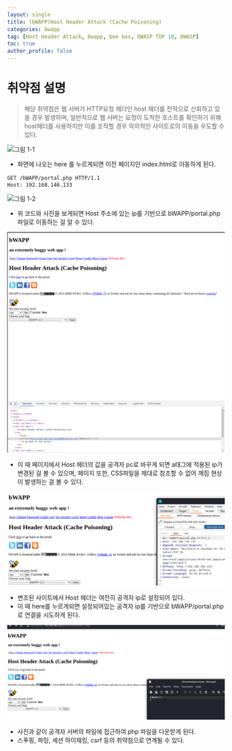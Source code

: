 ```yaml
---
layout: single
title: (bWAPP)Host Header Attack (Cache Poisoning)
categories: bwapp
tag: [Host Header Attack, bwapp, bee box, OWASP TOP 10, OWASP]
toc: true
author_profile: false
---
```


# 취약점 설명
> 해당 취약점은 웹 서버가 HTTP요청 헤더인 host 헤더를 전적으로 신뢰하고 있을 경우 발생하며, 일반적으로 웹 서버는 요청이 도착한 호스트를 확인하기 위해 host헤더를 사용하지만 이를 조작할 경우 악의적인 사이트로의 이동을 우도할 수 있다.

![그림 1-1](/assets/image/bwapp/Missing%20Functional%20Level%20Access%20Control/Host%20Header%20Attack%20(Cacche%20Poisoning)/image.png)
- 화면에 나오는 here 를 누르게되면 이전 페이지인 index.html로 이동하게 된다.

```
GET /bWAPP/portal.php HTTP/1.1
Host: 192.168.146.133
```

![그림 1-2](/assets/image/bwapp/Missing%20Functional%20Level%20Acess%20Control/Host%20Header%20Attack%20(Cache%20Poisoning)/image-1.png)
- 위 코드와 사진을 보게되면 Host 주소에 있는 ip를 기반으로 bWAPP/portal.php 파일로 이동하는 걸 알 수 있다.

![그림 1-3](/assets/image/bwapp/Missing%20Functional%20Level%20Access%20Control/Host%20Header%20Attack%20(Cache%20Poisoning)/image-2.png)
- 이 때 페이지에서 Host 헤더의 값을 공격자 pc로 바꾸게 되면 a태그에 적용된 ip가 변경된 걸 볼 수 있으며, 페이지 또한, CSS파일을 제대로 참조할 수 없어 깨짐 현상이 발생하는 걸 볼 수 있다.

![그림 1-4](/assets/image/bwapp/Missing%20Functional%20Level%20Access%20Control/Host%20Header%20Attack%20(Cache%20Poisoning)/image-3.png)
- 변조된 사이트에서 Host 헤더는 여전히 공격자 ip로 설정되어 있다.
- 이 때 here를 누르게되면 설정되어있는 공격자 ip를 기반으로 bWAPP/portal.php로 연결을 시도하게 된다.

![그림 1-5](/assets/image/bwapp/Missing%20Functional%20Level%20Access%20Control/Host%20Header%20Attack%20(Cache%20Poisoning)/image-4.png)
- 사진과 같이 공격자 서버의 파일에 접근하여 php 파일을 다운받게 된다.
- 스푸핑, 파밍, 세션 하이재킹, csrf 등의 취약점으로 연계될 수 있다.